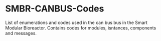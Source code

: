 # SMBR-CANBUS-Codes
List of enumerations and codes used in the can bus bus in the Smart Modular Bioreactor. Contains codes for modules, isntances, components and messages.
